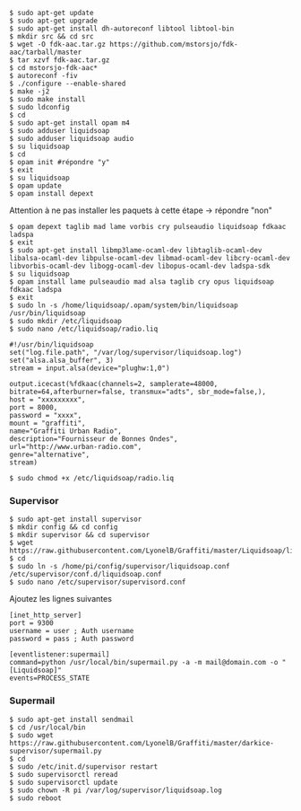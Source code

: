     $ sudo apt-get update
    $ sudo apt-get upgrade
    $ sudo apt-get install dh-autoreconf libtool libtool-bin    
    $ mkdir src && cd src
    $ wget -O fdk-aac.tar.gz https://github.com/mstorsjo/fdk-aac/tarball/master 
    $ tar xzvf fdk-aac.tar.gz 
    $ cd mstorsjo-fdk-aac* 
    $ autoreconf -fiv 
    $ ./configure --enable-shared 
    $ make -j2 
    $ sudo make install
    $ sudo ldconfig
    $ cd
    $ sudo apt-get install opam m4
    $ sudo adduser liquidsoap
    $ sudo adduser liquidsoap audio
    $ su liquidsoap
    $ cd
    $ opam init #répondre "y"
    $ exit
    $ su liquidsoap
    $ opam update
    $ opam install depext    
   
Attention à ne pas installer les paquets à cette étape → répondre "non"   
   
    $ opam depext taglib mad lame vorbis cry pulseaudio liquidsoap fdkaac ladspa
    $ exit
    $ sudo apt-get install libmp3lame-ocaml-dev libtaglib-ocaml-dev libalsa-ocaml-dev libpulse-ocaml-dev libmad-ocaml-dev libcry-ocaml-dev libvorbis-ocaml-dev libogg-ocaml-dev libopus-ocaml-dev ladspa-sdk
    $ su liquidsoap
    $ opam install lame pulseaudio mad alsa taglib cry opus liquidsoap fdkaac ladspa
    $ exit
    $ sudo ln -s /home/liquidsoap/.opam/system/bin/liquidsoap /usr/bin/liquidsoap
    $ sudo mkdir /etc/liquidsoap
    $ sudo nano /etc/liquidsoap/radio.liq

    #!/usr/bin/liquidsoap
    set("log.file.path", "/var/log/supervisor/liquidsoap.log")  
    set("alsa.alsa_buffer", 3)
    stream = input.alsa(device="plughw:1,0")

    output.icecast(%fdkaac(channels=2, samplerate=48000, bitrate=64,afterburner=false, transmux="adts", sbr_mode=false,),
    host = "xxxxxxxxx",
    port = 8000,
    password = "xxxx",
    mount = "graffiti",
    name="Graffiti Urban Radio",
    description="Fournisseur de Bonnes Ondes",
    url="http://www.urban-radio.com",
    genre="alternative",
    stream)

    $ sudo chmod +x /etc/liquidsoap/radio.liq

### Supervisor

    $ sudo apt-get install supervisor
    $ mkdir config && cd config
    $ mkdir supervisor && cd supervisor
    $ wget https://raw.githubusercontent.com/LyonelB/Graffiti/master/Liquidsoap/liquidsoap.conf
    $ cd
    $ sudo ln -s /home/pi/config/supervisor/liquidsoap.conf /etc/supervisor/conf.d/liquidsoap.conf
    $ sudo nano /etc/supervisor/supervisord.conf    

Ajoutez les lignes suivantes

    [inet_http_server]
    port = 9300
    username = user ; Auth username
    password = pass ; Auth password

    [eventlistener:supermail]
    command=python /usr/local/bin/supermail.py -a -m mail@domain.com -o "[Liquidsoap]"
    events=PROCESS_STATE

### Supermail

    $ sudo apt-get install sendmail
    $ cd /usr/local/bin
    $ sudo wget https://raw.githubusercontent.com/LyonelB/Graffiti/master/darkice-supervisor/supermail.py
    $ cd
    $ sudo /etc/init.d/supervisor restart
    $ sudo supervisorctl reread
    $ sudo supervisorctl update
    $ sudo chown -R pi /var/log/supervisor/liquidsoap.log    
    $ sudo reboot
